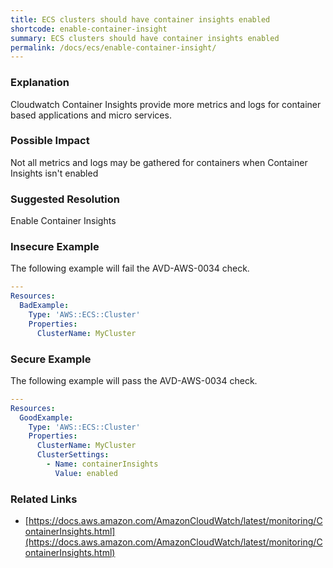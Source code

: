 ```yaml
---
title: ECS clusters should have container insights enabled
shortcode: enable-container-insight
summary: ECS clusters should have container insights enabled 
permalink: /docs/ecs/enable-container-insight/
---
```


### Explanation

Cloudwatch Container Insights provide more metrics and logs for container based applications and micro services.

### Possible Impact
Not all metrics and logs may be gathered for containers when Container Insights isn't enabled

### Suggested Resolution
Enable Container Insights


### Insecure Example

The following example will fail the AVD-AWS-0034 check.

```yaml
---
Resources:
  BadExample:
    Type: 'AWS::ECS::Cluster'
    Properties:
      ClusterName: MyCluster

```



### Secure Example

The following example will pass the AVD-AWS-0034 check.

```yaml
---
Resources:
  GoodExample:
    Type: 'AWS::ECS::Cluster'
    Properties:
      ClusterName: MyCluster
      ClusterSettings:
        - Name: containerInsights
          Value: enabled

```




### Related Links


- [https://docs.aws.amazon.com/AmazonCloudWatch/latest/monitoring/ContainerInsights.html](https://docs.aws.amazon.com/AmazonCloudWatch/latest/monitoring/ContainerInsights.html)


